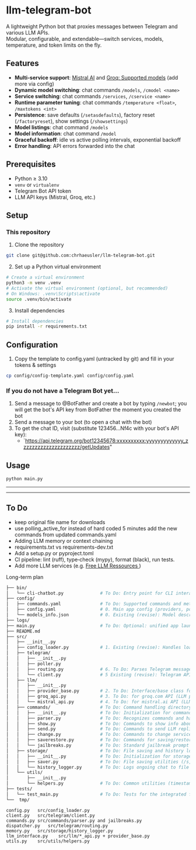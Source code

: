 # llm-telegram-bot

A lightweight Python bot that proxies messages between Telegram and various LLM APIs.  
Modular, configurable, and extendable—switch services, models, temperature, and token limits on the fly.

## Features

- **Multi‑service support**: [Mistral AI](https://docs.mistral.ai/getting-started/models/) and [Groq: Supported models](https://console.groq.com/docs/rate-limits) (add more via config)
- **Dynamic model switching**: chat commands `/models`, `/cmodel <name>`
- **Service switching**: chat commands `/services`, `/cservice <name>`
- **Runtime parameter tuning**: chat commands `/temperature <float>`, `/maxtokens <int>`
- **Persistence**: save defaults (`/setasdefaults`), factory reset (`/factoryreset`), show settings (`/showsettings`)
- **Model listings**: chat command `/models`
- **Model information**: chat command `/model`
- **Graceful backoff**: idle vs active polling intervals, exponential backoff
- **Error handling**: API errors forwarded into the chat

## Prerequisites

- Python ≥ 3.10
- `venv` or `virtualenv`
- Telegram Bot API token
- LLM API keys (Mistral, Groq, etc.)

## Setup

### This repository

1. Clone the repository

```bash
git clone git@github.com:chrhaeusler/llm-telegram-bot.git
```

2. Set up a Python virtual environment

```bash
# Create a virtual environment
python3 -m venv .venv
# Activate the virtual environment (optional, but recommended)
# On Windows: .venv\Scripts\activate
source .venv/bin/activate
```

3. Install dependencies

```bash
# Install dependencies
pip install -r requirements.txt
```

## Configuration

1. Copy the template to config.yaml (untracked by git) and fill in your tokens & settings

```bash
cp config/config-template.yaml config/config.yaml
```

### If you do not have a Telegram Bot yet...

1. Send a message to @BotFather and create a bot by typing `/newbot`; you will get the bot's API key from BotFather the moment you created the bot
2. Send a message to your bot (to open a chat with the bot)
3. To get the chat ID, visit (substitute 123456...Nf4c with your bot's API key):
   - `https://api.telegram.org/bot12345678:xxxxxxxxxx:yyyyyyyyyyyyy_zzzzzzzzzzzzzzzzzzzzz/getUpdates"

## Usage

```bash
python main.py
```

---

---

## To Do

- keep original file name for downloads
- use polling_active_for instead of hard coded 5 minutes
  add the new commands from updated commands.yaml
- Adding LLM memory or context chaining
- requirements.txt vs requirements-dev.txt
- Add a setup.py or pyproject.toml
- CI pipeline: lint (ruff), type‑check (mypy), format (black), run tests.
- Add more LLM services (e.g. [Free LLM Ressources ](https://github.com/cheahjs/free-llm-api-resources))

Long-term plan

```bash
├── bin/
│   └── cli-chatbot.py              # To Do: Entry point for CLI interaction
├── config/
│   ├── commands.yaml               # To Do: Supported commands and metadata (later implementation)
│   ├── config.yaml                 # 0. Main app config (providers, polling, etc.)
│   └── models_info.json            # 0. Existing (revise): Model descriptions/details
├── logs/
├── main.py                         # To Do: Optional: unified app launcher (later, if needed)
├── README.md
├── src/
│   ├── __init__.py
│   ├── config_loader.py            # 1. Existing (revise): Handles loading and validating config files
│   ├── telegram/
│   │   ├── __init__.py
│   │   ├── poller.py
│   │   ├── routing.py              # 6. To Do: Parses Telegram messages and routes actions
│   │   └── client.py               # 5 Existing (revise): Telegram API interface (message handling)
│   ├── llm/
│   │   ├── __init__.py
│   │   ├── provider_base.py        # 2. To Do: Interface/base class for LLM providers
│   │   ├── groq_api.py             # 3. To Do: for groq.com API (LLM provider)
│   │   └── mistral_api.py          # 4. To Do: for mistral.ai API (LLM provider)
│   ├── commands/                   # To Do: Command handling directory
│   │   ├── __init__.py             # To Do: Initialization for commands module
│   │   ├── parser.py               # To Do: Recognizes commands and handles execution
│   │   ├── show.py                 # To Do: Commands to show info about the current model, services, etc.
│   │   ├── send.py                 # To Do: Commands to send LLM replies or input to file
│   │   ├── change.py               # To Do: Commands to change service, model, parameters, etc.
│   │   ├── saverestore.py          # To Do: Commands for saving/restoring chat history
│   │   └── jailbreaks.py           # To Do: Standard jailbreak prompt logic
│   ├── storage/                    # To Do: File saving and history logging
│   │   ├── __init__.py             # To Do: Initialization for storage module
│   │   ├── saver.py                # To Do: File saving utilities (/s, /s0, etc.)
│   │   └── history_logger.py       # To Do: Logs ongoing chat to file (if enabled)
│   └── utils/
│       ├── __init__.py
│       └── helpers.py              # To Do: Common utilities (timestamps, formatting, etc.)
├── tests/
│   └── test_main.py                # To Do: Tests for the integrated functionality (full flow)
└──  tmp/

```

```
config.py   src/config_loader.py
client.py	src/telegram/client.py
commands.py	src/commands/parser.py and jailbreaks.py
dispatcher.py	src/telegram/routing.py
memory.py	src/storage/history_logger.py
llm_interface.py	src/llm/*_api.py + provider_base.py
utils.py	src/utils/helpers.py
```
